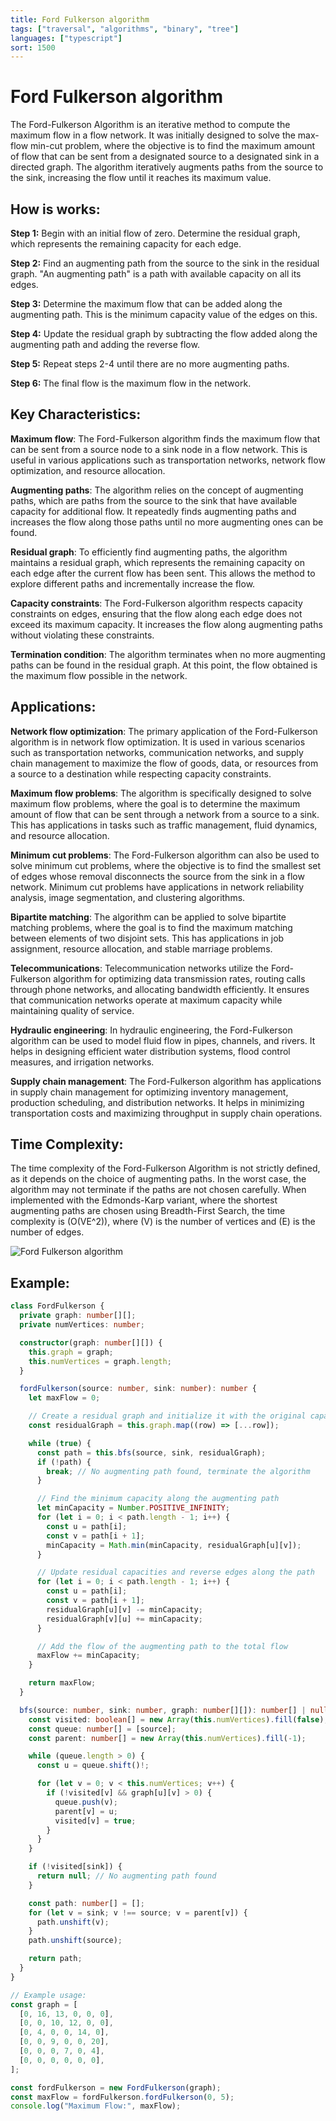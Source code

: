 ```yaml
---
title: Ford Fulkerson algorithm
tags: ["traversal", "algorithms", "binary", "tree"]
languages: ["typescript"]
sort: 1500
---
```


# Ford Fulkerson algorithm

The Ford-Fulkerson Algorithm is an iterative method to compute the maximum flow in a flow network. It was initially designed to solve the max-flow min-cut problem, where the objective is to find the maximum amount of flow that can be sent from a designated source to a designated sink in a directed graph. The algorithm iteratively augments paths from the source to the sink, increasing the flow until it reaches its maximum value.

## How is works:

**Step 1:** Begin with an initial flow of zero. Determine the residual graph, which represents the remaining capacity for each edge.

**Step 2:** Find an augmenting path from the source to the sink in the residual graph. "An augmenting path" is a path with available capacity on all its edges.

**Step 3:** Determine the maximum flow that can be added along the augmenting path. This is the minimum capacity value of the edges on this.

**Step 4:** Update the residual graph by subtracting the flow added along the augmenting path and adding the reverse flow.

**Step 5:** Repeat steps 2-4 until there are no more augmenting paths.

**Step 6:** The final flow is the maximum flow in the network.

## Key Characteristics:

**Maximum flow**: The Ford-Fulkerson algorithm finds the maximum flow that can be sent from a source node to a sink node in a flow network. This is useful in various applications such as transportation networks, network flow optimization, and resource allocation.

**Augmenting paths**: The algorithm relies on the concept of augmenting paths, which are paths from the source to the sink that have available capacity for additional flow. It repeatedly finds augmenting paths and increases the flow along those paths until no more augmenting ones can be found.

**Residual graph**: To efficiently find augmenting paths, the algorithm maintains a residual graph, which represents the remaining capacity on each edge after the current flow has been sent. This allows the method to explore different paths and incrementally increase the flow.

**Capacity constraints**: The Ford-Fulkerson algorithm respects capacity constraints on edges, ensuring that the flow along each edge does not exceed its maximum capacity. It increases the flow along augmenting paths without violating these constraints.

**Termination condition**: The algorithm terminates when no more augmenting paths can be found in the residual graph. At this point, the flow obtained is the maximum flow possible in the network.

## Applications:

**Network flow optimization**: The primary application of the Ford-Fulkerson algorithm is in network flow optimization. It is used in various scenarios such as transportation networks, communication networks, and supply chain management to maximize the flow of goods, data, or resources from a source to a destination while respecting capacity constraints.

**Maximum flow problems**: The algorithm is specifically designed to solve maximum flow problems, where the goal is to determine the maximum amount of flow that can be sent through a network from a source to a sink. This has applications in tasks such as traffic management, fluid dynamics, and resource allocation.

**Minimum cut problems**: The Ford-Fulkerson algorithm can also be used to solve minimum cut problems, where the objective is to find the smallest set of edges whose removal disconnects the source from the sink in a flow network. Minimum cut problems have applications in network reliability analysis, image segmentation, and clustering algorithms.

**Bipartite matching**: The algorithm can be applied to solve bipartite matching problems, where the goal is to find the maximum matching between elements of two disjoint sets. This has applications in job assignment, resource allocation, and stable marriage problems.

**Telecommunications**: Telecommunication networks utilize the Ford-Fulkerson algorithm for optimizing data transmission rates, routing calls through phone networks, and allocating bandwidth efficiently. It ensures that communication networks operate at maximum capacity while maintaining quality of service.

**Hydraulic engineering**: In hydraulic engineering, the Ford-Fulkerson algorithm can be used to model fluid flow in pipes, channels, and rivers. It helps in designing efficient water distribution systems, flood control measures, and irrigation networks.

**Supply chain management**: The Ford-Fulkerson algorithm has applications in supply chain management for optimizing inventory management, production scheduling, and distribution networks. It helps in minimizing transportation costs and maximizing throughput in supply chain operations.

## Time Complexity:

The time complexity of the Ford-Fulkerson Algorithm is not strictly defined, as it depends on the choice of augmenting paths. In the worst case, the algorithm may not terminate if the paths are not chosen carefully. When implemented with the Edmonds-Karp variant, where the shortest augmenting paths are chosen using Breadth-First Search, the time complexity is \(O(VE^2)\), where \(V\) is the number of vertices and \(E\) is the number of edges.

![Ford Fulkerson algorithm](https://raw.githubusercontent.com/AndersDeath/holy-theory/main/images/ford-fulkerson.png)

## Example:
```typescript
class FordFulkerson {
  private graph: number[][];
  private numVertices: number;

  constructor(graph: number[][]) {
    this.graph = graph;
    this.numVertices = graph.length;
  }

  fordFulkerson(source: number, sink: number): number {
    let maxFlow = 0;

    // Create a residual graph and initialize it with the original capacities.
    const residualGraph = this.graph.map((row) => [...row]);

    while (true) {
      const path = this.bfs(source, sink, residualGraph);
      if (!path) {
        break; // No augmenting path found, terminate the algorithm
      }

      // Find the minimum capacity along the augmenting path
      let minCapacity = Number.POSITIVE_INFINITY;
      for (let i = 0; i < path.length - 1; i++) {
        const u = path[i];
        const v = path[i + 1];
        minCapacity = Math.min(minCapacity, residualGraph[u][v]);
      }

      // Update residual capacities and reverse edges along the path
      for (let i = 0; i < path.length - 1; i++) {
        const u = path[i];
        const v = path[i + 1];
        residualGraph[u][v] -= minCapacity;
        residualGraph[v][u] += minCapacity;
      }

      // Add the flow of the augmenting path to the total flow
      maxFlow += minCapacity;
    }

    return maxFlow;
  }

  bfs(source: number, sink: number, graph: number[][]): number[] | null {
    const visited: boolean[] = new Array(this.numVertices).fill(false);
    const queue: number[] = [source];
    const parent: number[] = new Array(this.numVertices).fill(-1);

    while (queue.length > 0) {
      const u = queue.shift()!;

      for (let v = 0; v < this.numVertices; v++) {
        if (!visited[v] && graph[u][v] > 0) {
          queue.push(v);
          parent[v] = u;
          visited[v] = true;
        }
      }
    }

    if (!visited[sink]) {
      return null; // No augmenting path found
    }

    const path: number[] = [];
    for (let v = sink; v !== source; v = parent[v]) {
      path.unshift(v);
    }
    path.unshift(source);

    return path;
  }
}

// Example usage:
const graph = [
  [0, 16, 13, 0, 0, 0],
  [0, 0, 10, 12, 0, 0],
  [0, 4, 0, 0, 14, 0],
  [0, 0, 9, 0, 0, 20],
  [0, 0, 0, 7, 0, 4],
  [0, 0, 0, 0, 0, 0],
];

const fordFulkerson = new FordFulkerson(graph);
const maxFlow = fordFulkerson.fordFulkerson(0, 5);
console.log("Maximum Flow:", maxFlow);
```
